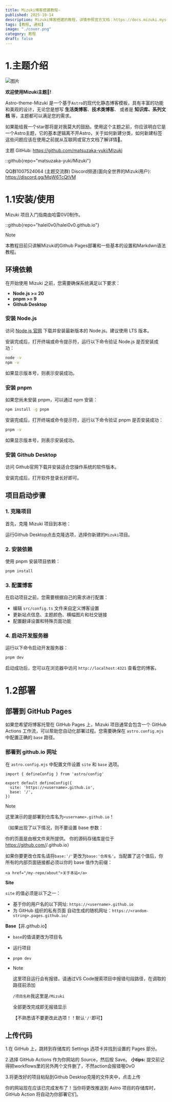 ```yaml
---
title: Mizuki博客搭建教程~
published: 2025-10-14
description: Mizuki博客搭建的教程，详情参照官方文档：https://docs.mizuki.mysqil.com
tags: [教程, 通知]
image: "./cover.png"
category: 教程
draft: false
---
```


# 1.主题介绍

![图片](https://docs.mizuki.mysqil.com/image.png)

**欢迎使用Mizuki主题👏!**

Astro-theme-Mizuki 是一个基于`Astro`的现代化静态博客模板，具有丰富的功能和美观的设计，无论您是想写 **生活类博客**、**技术类博客**、 或者是 **知识库、系列文档** 等，主题都可以满足您的需求。

如果能给我一个star那将是对我莫大的鼓励。使用这个主题之前，你应该明白它是一个Astro主题，它的基本逻辑离不开Astro，关于如何新建分类，如何新建标签这些问题应该在使用之前就从互联网或官方文档了解详情🔎。

主题 GitHub: https://github.com/matsuzaka-yuki/Mizuki

::github{repo="matsuzaka-yuki/Mizuki"}

QQ群1007524064 (主题交流群)
Discord频道(面向全世界的Mizuki用户): https://discord.gg/MqW6TcQtVM



# 1.1安装/使用

Mizuki 项目入门指南由哈雷0V0制作。

::github{repo="halei0v0/halei0v0.github.io"}

> [!NOTE]
>
> 本教程目前只讲解Mizuki的Github Pages部署和一些基本的设置和Markdwn语法教程。



## 环境依赖

在开始使用 Mizuki 之前，您需要确保系统满足以下要求：

- **Node.js >= 20**
- **pnpm >= 9**
- **Github Desktop**

### 安装 Node.js

访问 [Node.js 官网](https://nodejs.org/) 下载并安装最新版本的 Node.js。建议使用 LTS 版本。

安装完成后，打开终端或命令提示符，运行以下命令验证 Node.js 是否安装成功：



```bash
node -v
npm -v
```

如果显示版本号，则表示安装成功。

### 安装 pnpm

如果您尚未安装 pnpm，可以通过 npm 安装：



```bash
npm install -g pnpm
```

安装完成后，打开终端或命令提示符，运行以下命令验证 pnpm 是否安装成功：



```bash
pnpm -v
```

如果显示版本号，则表示安装成功。

### 安装 Github Desktop

访问 Github官网下载并安装适合您操作系统的软件版本。

安装完成后，打开软件登录长好即可。

## 项目启动步骤

### 1. 克隆项目

首先，克隆 Mizuki 项目到本地：

运行Github Desktop点击克隆选项，选择你新建的`Mizuki`项目。



### 2. 安装依赖

使用 pnpm 安装项目依赖：

```bash
pnpm install
```

### 3. 配置博客

在启动项目之前，您需要根据自己的需求进行配置：

- 编辑 `src/config.ts` 文件来自定义博客设置
- 更新站点信息、主题颜色、横幅图片和社交链接
- 配置翻译设置和特殊页面功能

### 4. 启动开发服务器

运行以下命令启动开发服务器：

```bash
pnpm dev
```

启动成功后，您可以在浏览器中访问 `http://localhost:4321` 查看您的博客。

# 1.2部署

## 部署到 GitHub Pages

如果您希望将博客托管在 GitHub Pages 上，Mizuki 项目通常会包含一个 GitHub Actions 工作流，可以帮助您自动化部署过程。您需要确保在 `astro.config.mjs` 中配置正确的 `base` 路径。

### 部署到 github.io 网址

在 `astro.config.mjs` 中配置文件设置 `site` 和 `base` 选项。

```
import { defineConfig } from 'astro/config'

export default defineConfig({
  site: 'https://<username>.github.io',
  base: '/',
})
```

> [!NOTE]
> 这里演示的是部署到仓库名为`<username>.github.io`！
>
> （如果出现了以下情况，则不要设置 base 参数：
>
> 你的页面是由根文件夹所提供。
> 你的源码存储库是位于 https://github.com/<USERNAME>/<USERNAME>.github.io）
>
> 如果你要更改仓库名请将`base:'/'`更改为`base:'仓库名'`。当配置了这个值后，你所有的内部页面链接都必须以你的 base 值作为前缀：
>
> ```
> <a href="/my-repo/about">关于本站</a>
> ```

**Site**

`site` 的值必须是以下之一：

- 基于你的用户名的以下网址: `https://<username>.github.io`
- 为 GitHub 组织的私有页面 自动生成的随机网址：`https://<random-string>.pages.github.io/`



**Base**【非<username>.github.io】

* `base`的值请更改为项目名

* 运行项目

* ```
  pnpm dev
  ```

* > [!NOTE]
  >
  > 这里项目运行会有报错，请通过VS Code搜索项目中报错句段路径，在调取的路径前添加
  >
  > `/项目名称`我这里是`/Mizuki`
  >
  > 全部更改完成即无报错显示
  >
  > 【不熟悉请不要更改此选项！！默认`'/'`即可】

## 上传代码

1.在 GitHub 上，跳转到存储库的 Settings 选项卡并找到设置的 Pages 部分。

2.选择 GitHub Actions 作为你网站的 Source，然后按 Save。 **小tips:** 提交前记得把workflows里的另外两个文件删了，不然action会报错喔OvO

3.将更改好的项目粘贴到Github Desktop克隆的文件夹中，点击上传





你的网站现在应该已完成发布了！当你将更改推送到 Astro 项目的存储库时，GitHub Action 将自动为你部署它们。
